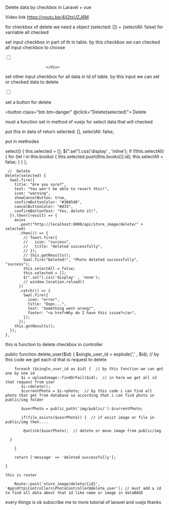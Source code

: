 
Delete data by checkbox in Laravel + vue

Video link
https://youtu.be/4iI2txUZJ6M

for checkbox of delete we need a object (selected: []) + (selectAll: false) for varriable all checked


set input checkbox in part of th in table. by this checkbox we can checked all input checkbox to choose 

 <div class="checkbox">
                        <!-- by this input we can checked all input checkbox that there data-->
                      <input class="flipswitch" id="checkbox1" type="checkbox" v-model="selectAll" @click="select" />
                      <label for="checkbox1"></label>
                      
                      </div>
					  
					  
set other input checkbox for all data in td of table. by this input we can set or checked data to delete

<td v-if="!book.id == 0">
                    <!-- must set input checkbox here after v-for="book in books" -->
                    <!-- this is checkbox input to checked one by one of data to delete -->
                    <label class="form-checkbox inside">
                      <input type="checkbox" id="checkbox1" :value="book.id" v-model="selected"
                         />
                      <label for="checkbox1"></label>
                    </label>
                  </td>	


set a button for delete 

<button class="btn btn-danger" @click="Delete(selected)">
                      Delete
                    </button>

must a function set in method of vuejs for select data that will checked


put this in data of return
selected: [],
selectAll: false,

put in methodes

 select() {
      this.selected = [];
      $(".sel").css('display' , 'inline');
      if (!this.selectAll) {
        for (let i in this.books) {
          this.selected.push(this.books[i].id);
          this.selectAll = false;
        }
      }
    },
	
	
	 //  Delete
    Delete(selected) {
      Swal.fire({
        title: "Are you sure?",
        text: "You won't be able to revert this!",
        icon: "warning",
        showCancelButton: true,
        confirmButtonColor: "#3085d6",
        cancelButtonColor: "#d33",
        confirmButtonText: "Yes, delete it!",
      }).then((result) => {
        axios
          .post("http://localhost:8000/api/store_image/delete/" + selected)
          .then(() => {
            // Toast.fire({
            //   icon: "success",
            //   title: "deleted successfully",
            // });
            // this.getResults();
            Swal.fire("Deleted!", "Photo deleted successfully", "success");
            this.selectAll = false;
            this.selected = [];
            $(".sel").css('display' , 'none');
            // window.location.reload()
          })
          .catch(() => {
            Swal.fire({
              icon: "error",
              title: "Oops...",
              text: "Something went wrong!",
              footer: "<a href>Why do I have this issue?</a>",
            });
          });
        this.getResults();
      });
    },

this is function to delete checkbox in controller

  public function delete_user($id)
    {
       $single_user_id = explode(',' , $id);          //  by this code we get each id that is request to delete
      

 

        foreach ($single_user_id as $id) {  // by this function we can get one by one id 
           $i = uploadimage::findOrFail($id);  // in here we get all id that request from user
           $i->delete();
           $currentPhoto = $i->photo;  // by this code i can find all photo that get from database so according that i can find photo in public/img folder

           $userPhoto = public_path('img/public/').$currentPhoto; 

           if(file_exists($userPhoto)) {  // if exist image or file in public/img then....

            @unlink($userPhoto);  // delete or move image from public/img
              
      }

        }
        
        return ['message' => 'deleted successfully'];

    }
	
	this is router
	
        Route::post('store_image/delete/{id}', 'App\Http\Controllers\PhotoController@delete_user');	// must add a id to find all data about that id like name or image in dataBASE 
	

every things is ok 
subscribe me to more tutorial of laravel and vuejs
thanks					

